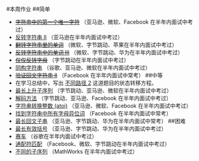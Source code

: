 #本周作业
##简单
* [~~字符串中的第一个唯一字符~~](https://leetcode-cn.com/problems/first-unique-character-in-a-string/) （亚马逊、微软、Facebook 在半年内面试中考过）
* [反转字符串 II](https://leetcode-cn.com/problems/reverse-string-ii/) （亚马逊在半年内面试中考过）
* [~~翻转字符串里的单词~~](https://leetcode-cn.com/problems/reverse-words-in-a-string/) （微软、字节跳动、苹果在半年内面试中考过）
* [~~反转字符串中的单词 III~~](https://leetcode-cn.com/problems/reverse-words-in-a-string-iii/) （微软、字节跳动、华为在半年内面试中考过）
* [~~仅仅反转字母~~](https://leetcode-cn.com/problems/reverse-only-letters/) （字节跳动在半年内面试中考过）
* [同构字符串](https://leetcode-cn.com/problems/isomorphic-strings/) （谷歌、亚马逊、微软在半年内面试中考过）
* [~~验证回文字符串 Ⅱ~~](https://leetcode-cn.com/problems/valid-palindrome-ii/) （Facebook 在半年内面试中常考）
##中等
* 在学习总结中，写出 [不同路径 2](https://leetcode-cn.com/problems/valid-palindrome-ii/)  这道题目的状态转移方程。
* [最长上升子序列](https://leetcode-cn.com/problems/longest-increasing-subsequence/) （字节跳动、亚马逊、微软在半年内面试中考过）
* [解码方法](https://leetcode-cn.com/problems/decode-ways/) （字节跳动、亚马逊、Facebook 在半年内面试中考过）
* [字符串转换整数 (atoi)](https://leetcode-cn.com/problems/string-to-integer-atoi/) （亚马逊、微软、Facebook 在半年内面试中考过）
* [找到字符串中所有字母异位词](https://leetcode-cn.com/problems/find-all-anagrams-in-a-string/) （Facebook 在半年内面试中常考）
* [最长回文子串](https://leetcode-cn.com/problems/longest-palindromic-substring/) （亚马逊、字节跳动、华为在半年内面试中常考）
##困难
* [最长有效括号](https://leetcode-cn.com/problems/longest-valid-parentheses/) （亚马逊、字节跳动、华为在半年内面试中考过）
* [赛车](https://leetcode-cn.com/problems/race-car/) （谷歌在半年内面试中考过）
* [通配符匹配](https://leetcode-cn.com/problems/wildcard-matching/) （Facebook、微软、字节跳动在半年内面试中考过）
* [不同的子序列](https://leetcode-cn.com/problems/distinct-subsequences/) （MathWorks 在半年内面试中考过）